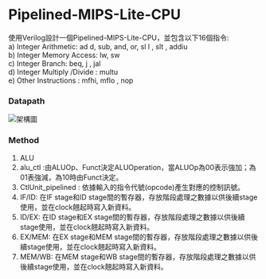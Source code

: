 # Pipelined-MIPS-Lite-CPU
使用Verilog設計一個Pipelined-MIPS-Lite-CPU，並包含以下16個指令:  
a) Integer Arithmetic: ad d, sub, and, or, sl l , slt , addiu  
b) Integer Memory Access: lw, sw  
c) Integer Branch: beq, j , jal  
d) Integer Multiply /Divide : multu  
e) Other Instructions : mfhi, mflo , nop  
### Datapath
![架構圖](https://github.com/Sadieee/Pipelined-MIPS-Lite-CPU/assets/85558758/03a31c55-8f2b-4218-a5d1-c6a443f1386b)  
### Method
1. ALU 
2. alu_ctl :由ALUOp、Funct決定ALUOperation，當ALUOp為00表示強加；為01表強減，為10時由Funct決定。
3. CtlUnit_pipelined : 依據輸入的指令代號(opcode)產生對應的控制訊號。
5. IF/ID: 在IF stage和ID stage間的暫存器，存放階段處理之數據以供後續stage使用，並在clock翹起時寫入新資料。
6. ID/EX: 在ID stage和EX stage間的暫存器，存放階段處理之數據以供後續stage使用，並在clock翹起時寫入新資料。
7. EX/MEM: 在EX stage和MEM stage間的暫存器，存放階段處理之數據以供後續stage使用，並在clock翹起時寫入新資料。
8. MEM/WB: 在MEM stage和WB stage間的暫存器，存放階段處理之數據以供後續stage使用，並在clock翹起時寫入新資料。


